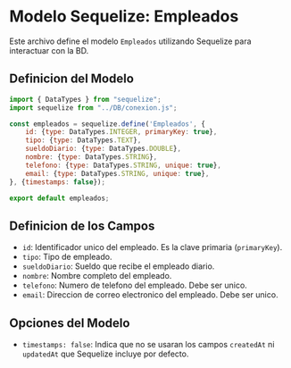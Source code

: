 
# Modelo Sequelize: Empleados
Este archivo define el modelo `Empleados` utilizando Sequelize para interactuar con la BD.

## Definicion del Modelo
```js
import { DataTypes } from "sequelize";
import sequelize from "../DB/conexion.js";

const empleados = sequelize.define('Empleados', {
    id: {type: DataTypes.INTEGER, primaryKey: true},
    tipo: {type: DataTypes.TEXT},
    sueldoDiario: {type: DataTypes.DOUBLE},
    nombre: {type: DataTypes.STRING},
    telefono: {type: DataTypes.STRING, unique: true},
    email: {type: DataTypes.STRING, unique: true},
}, {timestamps: false});

export default empleados;
```

## Definicion de los Campos
- `id`: Identificador unico del empleado. Es la clave primaria (`primaryKey`).
- `tipo`: Tipo de empleado.
- `sueldoDiario`: Sueldo que recibe el empleado diario.
- `nombre`: Nombre completo del empleado.
- `telefono`: Numero de telefono del empleado. Debe ser unico.
- `email`: Direccion de correo electronico del empleado. Debe ser unico.

## Opciones del Modelo
- `timestamps: false`: Indica que no se usaran los campos `createdAt` ni `updatedAt` que Sequelize incluye por defecto.
